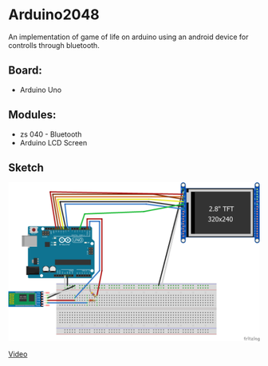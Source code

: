 # Arduino2048
An implementation of game of life on arduino using an android device for controlls through bluetooth.

## Board:
 + Arduino Uno
## Modules:
 + zs 040 - Bluetooth
 + Arduino LCD Screen
## Sketch
![sketch](https://github.com/hdraganovski/Arduino2048/blob/main/Untitled%20Sketch%202_bb.png?raw=true)    
 
[Video](https://github.com/hdraganovski/Arduino2048/blob/main/Arduino2048_Large.mp4?raw=true)
